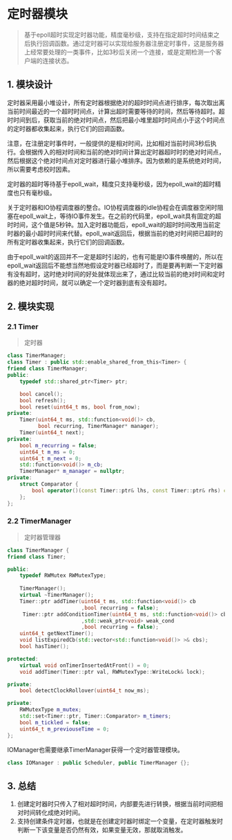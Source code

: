 # 定时器模块

> 基于epoll超时实现定时器功能，精度毫秒级，支持在指定超时时间结束之后执行回调函数。通过定时器可以实现给服务器注册定时事件，这是服务器上经常要处理的一类事件，比如3秒后关闭一个连接，或是定期检测一个客户端的连接状态。


## 1. 模块设计

定时器采用最小堆设计，所有定时器根据绝对的超时时间点进行排序，每次取出离当前时间最近的一个超时时间点，计算出超时需要等待的时间，然后等待超时。超时时间到后，获取当前的绝对时间点，然后把最小堆里超时时间点小于这个时间点的定时器都收集起来，执行它们的回调函数。

注意，在注册定时事件时，一般提供的是相对时间，比如相对当前时间3秒后执行。会根据传入的相对时间和当前的绝对时间计算出定时器超时时的绝对时间点，然后根据这个绝对时间点对定时器进行最小堆排序。因为依赖的是系统绝对时间，所以需要考虑校时因素。

定时器的超时等待基于epoll_wait，精度只支持毫秒级，因为epoll_wait的超时精度也只有毫秒级。

关于定时器和IO协程调度器的整合。IO协程调度器的idle协程会在调度器空闲时阻塞在epoll_wait上，等待IO事件发生。在之前的代码里，epoll_wait具有固定的超时时间，这个值是5秒钟。加入定时器功能后，epoll_wait的超时时间改用当前定时器的最小超时时间来代替。epoll_wait返回后，根据当前的绝对时间把已超时的所有定时器收集起来，执行它们的回调函数。

由于epoll_wait的返回并不一定是超时引起的，也有可能是IO事件唤醒的，所以在epoll_wait返回后不能想当然地假设定时器已经超时了，而是要再判断一下定时器有没有超时，这时绝对时间的好处就体现出来了，通过比较当前的绝对时间和定时器的绝对超时时间，就可以确定一个定时器到底有没有超时。

## 2. 模块实现

### 2.1 Timer

> 定时器

```C++
class TimerManager;
class Timer : public std::enable_shared_from_this<Timer> {
friend class TimerManager;
public:
    typedef std::shared_ptr<Timer> ptr;

    bool cancel();
    bool refresh();
    bool reset(uint64_t ms, bool from_now);
private:
    Timer(uint64_t ms, std::function<void()> cb,
          bool recurring, TimerManager* manager);
    Timer(uint64_t next);
private:
    bool m_recurring = false;
    uint64_t m_ms = 0;
    uint64_t m_next = 0;
    std::function<void()> m_cb;
    TimerManager* m_manager = nullptr;
private:
    struct Comparator {
        bool operator()(const Timer::ptr& lhs, const Timer::ptr& rhs) const;
    };
};
```

### 2.2 TimerManager

> 定时器管理器

```C++
class TimerManager {
friend class Timer;

public:
    typedef RWMutex RWMutexType;
 
    TimerManager();
    virtual ~TimerManager();
    Timer::ptr addTimer(uint64_t ms, std::function<void()> cb
                        ,bool recurring = false);
     Timer::ptr addConditionTimer(uint64_t ms, std::function<void()> cb
                        ,std::weak_ptr<void> weak_cond
                        ,bool recurring = false);
    uint64_t getNextTimer();
    void listExpiredCb(std::vector<std::function<void()> >& cbs);
    bool hasTimer();

protected:
    virtual void onTimerInsertedAtFront() = 0;
    void addTimer(Timer::ptr val, RWMutexType::WriteLock& lock);

private:
    bool detectClockRollover(uint64_t now_ms);

private:
    RWMutexType m_mutex;
    std::set<Timer::ptr, Timer::Comparator> m_timers;
    bool m_tickled = false;
    uint64_t m_previouseTime = 0;
};
```
IOManager也需要继承TimerManager获得一个定时器管理模块。

```C++
class IOManager : public Scheduler, public TimerManager {};
```

## 3. 总结

1. 创建定时器时只传入了相对超时时间，内部要先进行转换，根据当前时间把相对时间转化成绝对时间。
2. 支持创建条件定时器，也就是在创建定时器时绑定一个变量，在定时器触发时判断一下该变量是否仍然有效，如果变量无效，那就取消触发。
